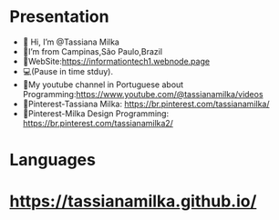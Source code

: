 #  Presentation

- 👋 Hi, I’m @Tassiana Milka
- 🏡I’m from Campinas,São Paulo,Brazil
- 📜WebSite:https://informationtech1.webnode.page
- 💻(Pause in time stduy). 
- 🎥My youtube channel in Portuguese about Programming:https://www.youtube.com/@tassianamilka/videos
- 📄Pinterest-Tassiana Milka: https://br.pinterest.com/tassianamilka/
- 📄Pinterest-Milka Design Programming: https://br.pinterest.com/tassianamilka2/


# Languages
      
# https://tassianamilka.github.io/
